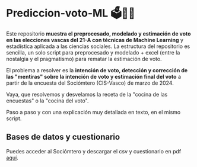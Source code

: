 # Prediccion-voto-ML 🗳️🤖🧠

Este repositorio **muestra el preprocesado, modelado y estimación de voto en las elecciones vascas del 21-A con técnicas de Machine Learning** y estadística aplicada a las ciencias sociales. La estructura del repositorio es sencilla, un solo script para preprocesado y modelado + excel (entre la nostalgia y el pragmatismo) para rematar la estimación de voto. 

El problema a resolver es la **intención de voto, detección y corrección de las "mentiras" sobre la intención de voto y estimación final del voto** a partir de la encuesta del Sociómtero (CIS-Vasco) de marzo de 2024.

Vaya, que resolvemos y desvelamos la receta de la "cocina de las encuestas" o la "cocina del voto".

Paso a paso y con una explicación muy detallada en texto, en el mismo script.

## Bases de datos y cuestionario

Puedes acceder al Sociómtero y descargar el csv y cuestionario en pdf [aquí](https://www.euskadi.eus/informes-estudios/sociometro-83/web01-s1lehike/es/).

